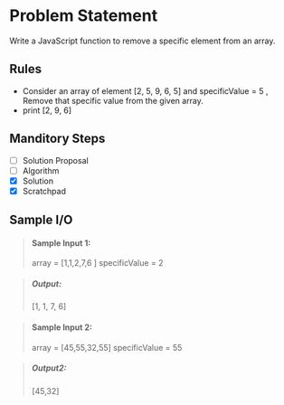 # Problem Statement   

Write a JavaScript function to remove a specific element from an array.


## Rules
* Consider an array of element [2, 5, 9, 6, 5] and specificValue = 5 , Remove that specific value from the given array.
 * print [2, 9, 6]


## Manditory Steps

- [ ] Solution Proposal
- [ ] Algorithm
- [x] Solution
- [x] Scratchpad

## Sample I/O

> #### Sample Input 1:
> array = [1,1,2,7,6 ]
> specificValue = 2

> ##### Output:
> [1, 1, 7, 6]

> #### Sample Input 2:
> array = [45,55,32,55] 
> specificValue = 55

> ##### Output2:
>  [45,32]
